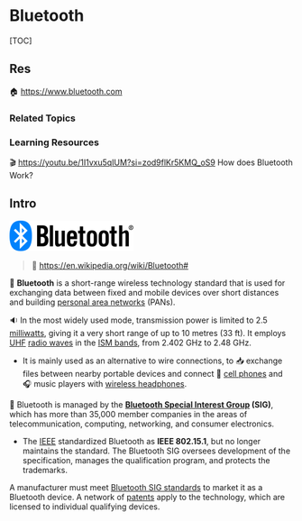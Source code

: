 # Bluetooth

[TOC]



## Res
🏠 https://www.bluetooth.com


### Related Topics


### Learning Resources
🎬 https://youtu.be/1I1vxu5qIUM?si=zod9flKr5KMQ_oS9
How does Bluetooth Work?



## Intro
![](../../../../../../../../../Assets/Pics/220px-BluetoothLogo.svg.png)

> 🔗 https://en.wikipedia.org/wiki/Bluetooth#

🐒 **Bluetooth** is a short-range wireless technology standard that is used for exchanging data between fixed and mobile devices over short distances and building [personal area networks](https://en.wikipedia.org/wiki/Personal_area_network) (PANs).

🔉 In the most widely used mode, transmission power is limited to 2.5 [milliwatts](https://en.wikipedia.org/wiki/Milliwatt), giving it a very short range of up to 10 metres (33 ft). It employs [UHF](https://en.wikipedia.org/wiki/Ultra_high_frequency) [radio waves](https://en.wikipedia.org/wiki/Radio_wave) in the [ISM bands](https://en.wikipedia.org/wiki/ISM_band), from 2.402 GHz to 2.48 GHz. 

- It is mainly used as an alternative to wire connections, to 📥 exchange files between nearby portable devices and connect 📲  [cell phones](https://en.wikipedia.org/wiki/Cell_phone) and 🎧 music players with [wireless headphones](https://en.wikipedia.org/wiki/Wireless_headphone). 

🏢 Bluetooth is managed by the **[Bluetooth Special Interest Group](https://en.wikipedia.org/wiki/Bluetooth_Special_Interest_Group) (SIG)**, which has more than 35,000 member companies in the areas of telecommunication, computing, networking, and consumer electronics.

- The [IEEE](https://en.wikipedia.org/wiki/Institute_of_Electrical_and_Electronics_Engineers) standardized Bluetooth as **IEEE 802.15.1**, but no longer maintains the standard. The Bluetooth SIG oversees development of the specification, manages the qualification program, and protects the trademarks.

 A manufacturer must meet [Bluetooth SIG standards](https://en.wikipedia.org/wiki/Bluetooth_Special_Interest_Group#Qualification) to market it as a Bluetooth device. A network of [patents](https://en.wikipedia.org/wiki/Patent) apply to the technology, which are licensed to individual qualifying devices.



